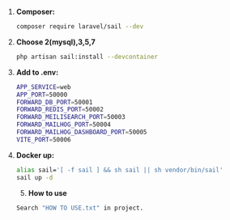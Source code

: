 
1. **Composer:**

    ```bash
   composer require laravel/sail --dev
    ```

2. **Choose 2(mysql),3,5,7**

    ```bash
   php artisan sail:install --devcontainer
    ```

3. **Add to .env:**

    ```bash
    APP_SERVICE=web
    APP_PORT=50000
    FORWARD_DB_PORT=50001
    FORWARD_REDIS_PORT=50002
    FORWARD_MEILISEARCH_PORT=50003
    FORWARD_MAILHOG_PORT=50004
    FORWARD_MAILHOG_DASHBOARD_PORT=50005
    VITE_PORT=50006
    ```

4. **Docker up:**

    ```bash
    alias sail='[ -f sail ] && sh sail || sh vendor/bin/sail'
    sail up -d
    ```
   
   5. **How to use**
   ```bash
   Search "HOW TO USE.txt" in project. 
      ```

